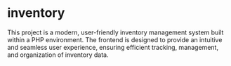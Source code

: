 # inventory
This project is a modern, user-friendly inventory management system built within a PHP environment. The frontend is designed to provide an intuitive and seamless user experience, ensuring efficient tracking, management, and organization of inventory data.
